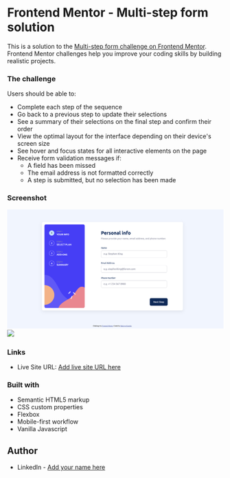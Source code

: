 # Frontend Mentor - Multi-step form solution

This is a solution to the [Multi-step form challenge on Frontend Mentor](https://www.frontendmentor.io/challenges/multistep-form-YVAnSdqQBJ). Frontend Mentor challenges help you improve your coding skills by building realistic projects.

### The challenge

Users should be able to:

- Complete each step of the sequence
- Go back to a previous step to update their selections
- See a summary of their selections on the final step and confirm their order
- View the optimal layout for the interface depending on their device's screen size
- See hover and focus states for all interactive elements on the page
- Receive form validation messages if:
  - A field has been missed
  - The email address is not formatted correctly
  - A step is submitted, but no selection has been made

### Screenshot

![](./assets/images/desktop.png)
![](./assets/images/mobile)

### Links

- Live Site URL: [Add live site URL here](https://maks-form.netlify.app/)

### Built with

- Semantic HTML5 markup
- CSS custom properties
- Flexbox
- Mobile-first workflow
- Vanilla Javascript

## Author

- LinkedIn - [Add your name here](https://www.linkedin.com/in/maksym-kostiuk-261958297/)
